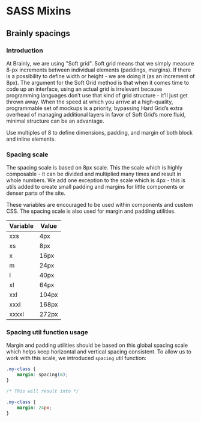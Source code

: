 # SASS Mixins

## Brainly spacings
### Introduction

At Brainly, we are using "Soft grid". Soft grid means that we simply measure 8-px
increments between individual elements (paddings, margins). If there is
 a possibility to define width or height - we are doing it (as an increment
of 8px). The argument for the Soft Grid method is that when it comes
time to code up an interface, using an actual grid is irrelevant because
programming languages don’t use that kind of grid structure - it’ll just
get thrown away. When the speed at which you arrive at a high-quality,
programmable set of mockups is a priority, bypassing Hard Grid’s extra
overhead of managing additional layers in favor of Soft Grid’s more
fluid, minimal structure can be an advantage.

Use multiples of 8 to define dimensions, padding, and margin of both
block and inline elements.

### Spacing scale

The spacing scale is based on 8px scale. This the scale which is highly composable - it can be divided and multiplied many times and result in whole numbers. We add one exception to the scale which is 4px - this is utils added to create small padding and margins for little components or denser parts of the site.

These variables are encouraged to be used within components and custom CSS. The spacing scale is also used for margin and padding utilities.

Variable | Value
------------ | -------------
xxs | 4px
xs | 8px
x | 16px
m | 24px
l | 40px
xl | 64px
xxl |  104px
xxxl | 168px
xxxxl | 272px

### Spacing util function usage

Margin and padding utilities should be based on this global spacing scale which helps keep horizontal and vertical spacing consistent. To allow us to work with this scale, we introduced `spacing` util function:


``` css
.my-class {
    margin: spacing(m);
}

/* This will result into */

.my-class {
    margin: 24px;
}
```

